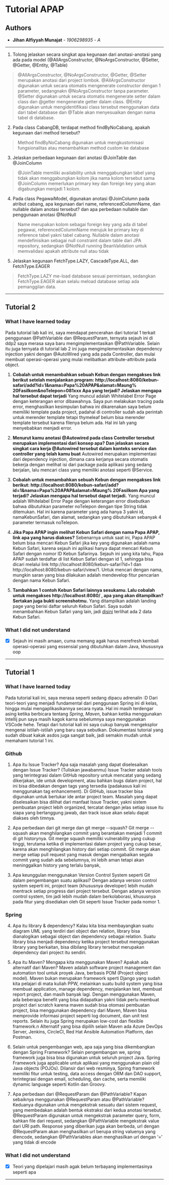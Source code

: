 # Tutorial APAP
## Authors
* **Jihan Alfiyyah Munajat** - *1906298935* - *A*
---
1. Tolong jelaskan secara singkat apa kegunaan dari anotasi-anotasi yang ada pada model
(@AllArgsConstructor, @NoArgsConstructor, @Setter, @Getter, @Entity, @Table)
> @AllArgsConstructor, @NoArgsConstructor, @Getter, @Setter merupakan anotasi dari project lombok. @AllArgsConstructor digunakan untuk
> secara otomatis mengenerate constructor dengan 1 parameter, sedangnakn @NoArgsConstructor tanpa parameter. @Setter digunakan untuk secara otomatis 
> mengenerate setter dalam class dan @getter mengenerate getter dalam class. @Entity digunakan untuk mengidentifikasi class tersebut menggunakan 
> data dari tabel database dan @Table akan menyesuaikan dengan nama tabel di database.
2. Pada class CabangDB, terdapat method findByNoCabang, apakah kegunaan dari method
   tersebut?
>Method findByNoCabang digunakan untuk mengkustomisasi fungsionalitas atau menambahkan method custom ke database
3. Jelaskan perbedaan kegunaan dari anotasi @JoinTable dan @JoinColumn
>@JoinTable memiliki availability untuk menggabungkan tabel yang tidak akan menggabungkan kolom jika nama kolom tersebut sama
> @JoinColumn memerlukan primary key dan foreign key yang akan digabungkan menjadi 1 kolom.
4. Pada class PegawaiModel, digunakan anotasi @JoinColumn pada atribut cabang, apa
   kegunaan dari name, referencedColumnName, dan nullable dalam anotasi tersebut? dan apa
   perbedaan nullable dan penggunaan anotasi @NotNull
> Name merupakan kolom sebagai foreign key yang ada di tabel pegawai, referencedColumnName merujuk ke primary key di reference tabel yakni 
> tabel cabang. Nullable dalam anotasi mendefinisikan sebagai null constraint dalam table dari JPA repository, sedangkan @NotNull running BeanValidation
> untuk memvalidasi apakah attribute null atau tidak
5. Jelaskan kegunaan FetchType.LAZY, CascadeType.ALL, dan FetchType.EAGER
> FetchType.LAZY me-load database sesuai permintaan, sedangkan FetchType.EAGER akan selalu meload database setiap ada pemanggilan data. 
---
## Tutorial 2
### What I have learned today
Pada tutorial lab kali ini, saya mendapat pencerahan dari tutorial 1 terkait penggunaan @PathVariable dan @RequestParam, ternyata sejauh ini di ddp2 saya merasa saya baru mengimplementasikan @PathVariable. Selain itu juga ternyata di tutorial lab 2 ini juga mengimplementasikan dependency injection yakni dengan @AutoWired yang  ada pada Controller, dan mulai membuat operasi-operasi yang mulai melibatkan attribute-attribute pada object.

1. __Cobalah untuk menambahkan sebuah Kebun dengan mengakses link berikut setelah menjalankan program: http://localhost:8080/kebun-safari/add?id=1&nama=Papa%20APAP&alamat=Maung% 20Fasilkom&noTelepon=081xxx Apa yang terjadi? Jelaskan mengapa hal tersebut dapat terjadi__
Yang muncul adalah Whitelabel Error Page dengan keterangan error dibawahnya. Saya pun melakukan tracing pada error, menghasilkan kesimpulan bahwa ini dikarenakan saya belum memiliki template pada project, padahal di controller sudah ada perintah untuk merender template tetapi thymeleaf belum bisa  merender template tersebut karena filenya belum ada. Hal ini lah yang menyebabkan menjadi error.


2. __Menurut kamu anotasi @Autowired pada class Controller tersebut merupakan implementasi dari konsep apa? Dan jelaskan secara singkat cara kerja @Autowired tersebut dalam konteks service dan controller yang telah kamu buat__
Autowired merupakan implementasi dari dependency injection, dimana cara kerjanya secara otomatis bekerja dengan melihat isi dari package pada aplikasi yang sedang berjalan, lalu mencari class yang memiliki anotasi seperti @Service.


3. __Cobalah untuk menambahkan sebuah Kebun dengan mengakses link berikut: http://localhost:8080/kebun-safari/add?id=1&nama=Papa%20APAP&alamat=Maung% 20Fasilkom Apa yang terjadi? Jelaskan mengapa hal tersebut dapat terjadi.__
Yang muncul adalah Whitelabel Error Page dengan keterangan error disebutkan bahwa dibutuhkan parameter noTelepon dengan tipe String tidak ditemukan. Hal ini karena parameter yang ada hanya 3 yakni id, namaKebunSafari, dan alamat, sedangkan yang dibutuhkan sebanyak 4 parameter termasuk noTelepon.

4. __Jika Papa APAP ingin melihat Kebun Safari dengan nama Papa APAP, link apa yang harus diakses?__
Sebenarnya untuk saat ini, Papa APAP belum bisa mencari Kebun Safari jika key yang digunakan adalah nama Kebun Safari, karena sejauh ini aplikasi hanya dapat mencari Kebun Safari dengan nomor ID Kebun Safarinya. Sejauh ini yang kita tahu, Papa APAP sudah terdaftar di list Kebun Safari dengan id 1, sehingga bisa dicari melalui link http://localhost:8080/kebun-safari?id=1 dan http://localhost:8080/kebun-safari/view/1. Untuk mencari dengan nama, mungkin saran yang bisa dilakukan adalah mendevelop fitur pencarian dengan nama Kebun Safari.

5. __Tambahkan 1 contoh Kebun Safari lainnya sesukamu. Lalu cobalah untuk mengakses http://localhost:8080/ , apa yang akan ditampilkan? Sertakan juga bukti screenshotmu.__
Yang ditampilkan adalah landing page yang berisi daftar seluruh Kebun Safari. Saya sudah menambahkan Kebun Safari yang lain, jadi [disini](https://ibb.co/9T8kxJz) terlihat ada 2 data Kebun Safari.

### What I did not understand
- [X] Sejauh ini masih amaan, cuma memang agak harus merefresh kembali operasi-operasi yang essensial yang dibutuhkan dalam Java, khususnya oop

---
## Tutorial 1
### What I have learned today
Pada tutorial kali ini, saya merasa seperti sedang dipacu adrenalin :D Dari teori-teori yang menjadi fundamental dari penggunaan Spring ini di kelas, hingga mulai mengaplikasikannya secara nyata. Hal ini masih terdengar asing ketika berbicara tentang _Spring_, _Maven_, bahkan ketika menggunakan Intellij pun saya masih kagok karna sebelumnya saya  menggunakan VSCode hehe. Tetapi dari tutorial kali ini saya cukup banyak mengeksplor mengenai istilah-istilah yang baru saya sebutkan. Dokumentasi tutorial yang sudah dibuat kakak asdos juga sangat baik, jadi semakin mudah untuk memahami tutorial 1 ini.

### Github
1. Apa itu Issue Tracker? Apa saja masalah yang dapat diselesaikan dengan Issue Tracker?
(Tuliskan jawabanmu)
Issue Tracker adalah tools yang terintegrasi dalam GitHub repository untuk mencatat yang sedang dikerjakan, ide untuk development, atau bahkan bugs dalam project, hal ini bisa dibedakan dengan tags yang tersedia (padakasus kali ini menggunakan tag enhancement). Di GitHub, issue tracker bisa digunakan untuk bertukar ide antar project team. Masalah yang dapat diselesaikan bisa dilihat dari manfaat Issue Tracker, yakni sistem pembuatan project lebih organized, tercatat dengan jelas setiap issue itu siapa yang bertanggung jawab, dan track issue akan selalu dapat diakses oleh timnya. 

2. Apa perbedaan dari git merge dan git merge --squash?
Git merge --squash akan menghilangkan commit yang berantakan menjadi 1 commit di git historynya. Git merge squash memiliki vulnerability yang cukup tinggi, terutama ketika di implementasi dalam project yang cukup besar, karena akan menghilangkan history dari setiap commit. Git merge akan merge setiap pull request yang masuk dengan mengabaikan segala commit yang sudah ada sebelumnya, ini lebih aman tetapi akan meninggalkan history yang terlalu banyak,

3. Apa keunggulan menggunakan Version Control System seperti Git dalam pengembangan
suatu aplikasi?
Dengan adanya version control system seperti ini, project team (khususnya developer) lebih mudah mentrack setiap progress dari project tersebut. Dengan adanya version control system, tim jadi lebih mudah dalam berkolaborasi, khususnya pada fitur yang disediakan oleh Git seperti Issue Tracker pada nomor 1.


### Spring
4. Apa itu library & dependency?
Kalau kita bisa membayangkan suatu diagram UML yang terdiri dari object dan relation, library bisa dianalogikan sebagai object dan dependency sebagai relation. Suatu library bisa menjadi dependency ketika project tersebut menggunakan library yang berkaitan, bisa dibilang library tersebut merupakan dependency dari project itu sendiri.

5. Apa itu Maven? Mengapa kita menggunakan Maven? Apakah ada alternatif dari Maven?
Maven adalah software project management dan automation tool untuk proyek Java, berbasis POM (Project object model). Maven bukan merupakan framework sperti Django yang sudah kita pelajari di mata kuliah PPW, melainkan suatu build system yang bisa membuat application, manage dependency, menjalankan test, membuat report project, dan masih banyak lagi.
Dengan menggunakan Maven, ada beberapa benefit yang bisa didapatkan yakni tidak perlu membuat project dari scratch karena maven sudah bisa otomasi pembuatan project, bisa menggunakan dependency dari Maven, Maven bisa memprovide informasi project seperti log document, dan unit test reports. Selain itu juga Spring merupakan low-cost dan flexible framework.n Alternatif yang bisa dipilih selain Maven ada Azure DevOps Server, Jenkins, CircleCI, Red Hat Ansible Automation Platform, dan Postman.

6. Selain untuk pengembangan web, apa saja yang bisa dikembangkan dengan Spring
Framework?
Selain pengembangan we, spring framework juga bisa bisa digunakan untuk seluruh project Java. Spring Framework juga applicable untuk aplikasi yang menggunakan plain old Java objects (POJOs). Dilansir dari web resminya, Spring framework memiliki fitur untuk testing, data access dengan ORM dan DAO support, terintegrasi dengan email, scheduling, dan cache, serta memiliki dynamic language seperti Kotlin dan Groovy.

7. Apa perbedaan dari @RequestParam dan @PathVariable? Kapan sebaiknya
menggunakan @RequestParam atau @PathVariable?
Keduanya digunakan untuk mengekstrak sesuatu dari sistem request, yang membedakan adalah bentuk ekstraksi dari kedua anotasi tersebut. @RequestParam digunakan untuk mengekstrak parameter query, form, bahkan file dari request, sedangkan @PathVariable mengekstrak value dari URI path. Response yang diberikan juga akan berbeda, url dengan @RequestParam akan menghasilkan url berupa string valuenya yang diencode, sedangkan @PathVariables akan menghasilkan url dengan ‘<variable>=<value>’ yang tidak di encode

### What I did not understand
- [X] Teori yang dipelajari masih agak belum terbayang implementasinya seperti apa
---
